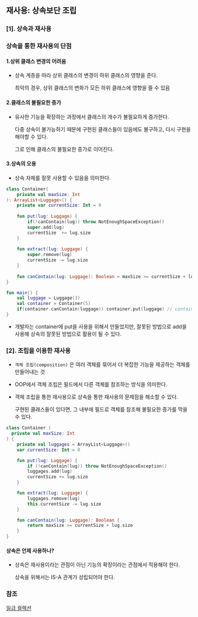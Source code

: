 ## 재사용: 상속보단 조립

### [1]. 상속과 재사용

### 상속을 통한 재사용의 단점

#### 1.상위 클래스 변경의 어려움

- 상속 계층을 따라 상위 클래스의 변경이 하위 클래스의 영향을 준다.

  최악의 경우, 상위 클래스의 변화가 모든 하위 클래스에 영향을 줄 수 있음

#### 2.클래스의 불필요한 증가

- 유사한 기능을 확장하는 과정에서 클래스의 개수가 불필요하게 증가한다.

  다중 상속이 불가능하기 때문에 구현된 클래스들이 있음에도 불구하고, 다시 구현을 해야할 수 있다.

  그로 인해 클래스의 불필요한 증가로 이어진다.

#### 3.상속의 오용

- 상속 자체를 잘못 사용할 수 있음을 의미한다.

```kotlin
class Container(
    private val maxSize: Int
): ArrayList<Luggage>() {
    private var currentSize: Int = 0
    
    fun put(lug: Luggage) {
        if(!canContain(lug)) throw NotEnoughSpaceException()
        super.add(lug)
        currentSize  += lug.size
    }
    
    fun extract(lug: Luggage) {
        super.remove(lug)
        currentSize -= lug.size
    }
    
    fun canContain(lug: Luggage): Boolean = maxSize >= currentSize + lug.size
}

fun main() {
    val luggage = Luggage(3)
    val container = Container(5)
    if(container.canContain(luggage)) container.put(luggage) // container.add(luggage)
}
```

- 개발자는 container에 put을 사용을 위해서 만들었지만, 잘못된 방법으로 add을 사용해 상속의 잘못된 방법으로 활용이 될 수 있다.

### [2]. 조립을 이용한 재사용

- `객체 조립(composition)` 은 여러 객체를 묶어서 더 복잡한 기능을 제공하는 객체를 만들어내는 것

- OOP에서 객체 조립은 필드에서 다른 객체를 참조하는 방식을 의미한다.

- 객체 조립을 통한 재사용으로 상속을 통한 재사용의 문제점을 해소할 수 있다.

  구현된 클래스들이 있다면, 그 내부에 필드로 객체를 참조해 불필요한 증가를 막을 수 있다.
  
```kotlin
class Container (
  private val maxSize: Int
) {
    private val luggages = ArrayList<Luggage>()
    var currentSize: Int = 0

    fun put(lug: Luggage) {
        if (!canContain(lug)) throw NotEnoughSpaceException()
        luggages.add(lug)
        currentSize += lug.size
    }

    fun extract(lug: Luggage) {
        luggages.remove(lug)
        this.currentSize -= lug.size
    }

    fun canContain(lug: Luggage): Boolean {
        return maxSize >= currentSize + lug.size
    }
}
```

#### 상속은 언제 사용하나?

- 상속은 재사용이라는 관점이 아닌 기능의 확장이라는 관점에서 적용해야 한다.

  상속을 위해서는 IS-A 관계가 성립되어야 한다.

### 참조

[일급 컬렉션](https://tecoble.techcourse.co.kr/post/2020-05-08-First-Class-Collection/)
